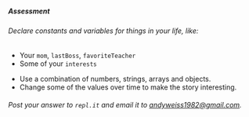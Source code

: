 ##### Assessment

###### Declare constants and variables for things in your life, like:

* Your `mom`, `lastBoss`, `favoriteTeacher`
* Some of your `interests`

- Use a combination of numbers, strings, arrays and objects.
- Change some of the values over time to make the story interesting.

###### Post your answer to `repl.it` and email it to andyweiss1982@gmail.com.
